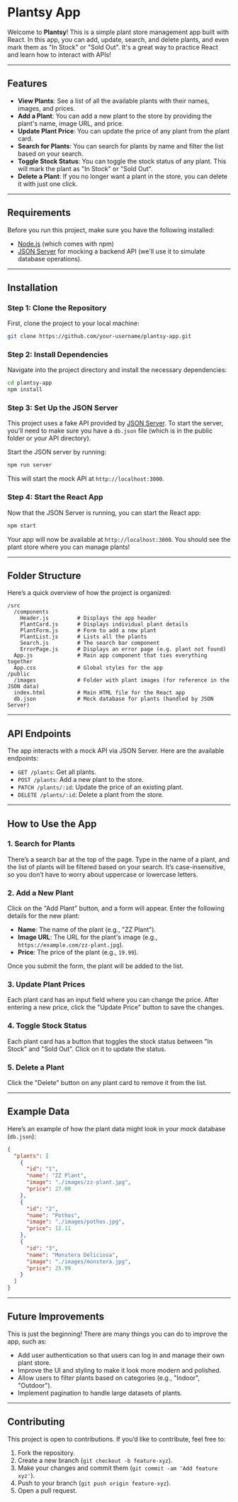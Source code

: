 
# Plantsy App

Welcome to **Plantsy**! This is a simple plant store management app built with React. In this app, you can add, update, search, and delete plants, and even mark them as "In Stock" or "Sold Out". It's a great way to practice React and learn how to interact with APIs!

---

## Features

- **View Plants**: See a list of all the available plants with their names, images, and prices.
- **Add a Plant**: You can add a new plant to the store by providing the plant's name, image URL, and price.
- **Update Plant Price**: You can update the price of any plant from the plant card.
- **Search for Plants**: You can search for plants by name and filter the list based on your search.
- **Toggle Stock Status**: You can toggle the stock status of any plant. This will mark the plant as "In Stock" or "Sold Out".
- **Delete a Plant**: If you no longer want a plant in the store, you can delete it with just one click.

---

## Requirements

Before you run this project, make sure you have the following installed:

- [Node.js](https://nodejs.org/en/download/) (which comes with npm)
- [JSON Server](https://github.com/typicode/json-server) for mocking a backend API (we'll use it to simulate database operations).

---

## Installation

### Step 1: Clone the Repository

First, clone the project to your local machine:

```bash
git clone https://github.com/your-username/plantsy-app.git
```

### Step 2: Install Dependencies

Navigate into the project directory and install the necessary dependencies:

```bash
cd plantsy-app
npm install
```

### Step 3: Set Up the JSON Server

This project uses a fake API provided by [JSON Server](https://github.com/typicode/json-server). To start the server, you'll need to make sure you have a `db.json` file (which is in the public folder or your API directory).

Start the JSON server by running:

```bash
npm run server
```

This will start the mock API at `http://localhost:3000`.

### Step 4: Start the React App

Now that the JSON Server is running, you can start the React app:

```bash
npm start
```

Your app will now be available at `http://localhost:3000`. You should see the plant store where you can manage plants!

---

## Folder Structure

Here’s a quick overview of how the project is organized:

```
/src
  /components
    Header.js         # Displays the app header
    PlantCard.js      # Displays individual plant details
    PlantForm.js      # Form to add a new plant
    PlantList.js      # Lists all the plants
    Search.js         # The search bar component
    ErrorPage.js      # Displays an error page (e.g. plant not found)
  App.js              # Main app component that ties everything together
  App.css             # Global styles for the app
/public
  /images             # Folder with plant images (for reference in the JSON data)
  index.html          # Main HTML file for the React app
  db.json             # Mock database for plants (handled by JSON Server)
```

---

## API Endpoints

The app interacts with a mock API via JSON Server. Here are the available endpoints:

- `GET /plants`: Get all plants.
- `POST /plants`: Add a new plant to the store.
- `PATCH /plants/:id`: Update the price of an existing plant.
- `DELETE /plants/:id`: Delete a plant from the store.

---

## How to Use the App

### 1. Search for Plants
There’s a search bar at the top of the page. Type in the name of a plant, and the list of plants will be filtered based on your search. It’s case-insensitive, so you don’t have to worry about uppercase or lowercase letters.

### 2. Add a New Plant
Click on the "Add Plant" button, and a form will appear. Enter the following details for the new plant:
- **Name**: The name of the plant (e.g., "ZZ Plant").
- **Image URL**: The URL for the plant's image (e.g., `https://example.com/zz-plant.jpg`).
- **Price**: The price of the plant (e.g., `19.99`).

Once you submit the form, the plant will be added to the list.

### 3. Update Plant Prices
Each plant card has an input field where you can change the price. After entering a new price, click the "Update Price" button to save the changes.

### 4. Toggle Stock Status
Each plant card has a button that toggles the stock status between "In Stock" and "Sold Out". Click on it to update the status.

### 5. Delete a Plant
Click the "Delete" button on any plant card to remove it from the list.

---

## Example Data

Here’s an example of how the plant data might look in your mock database (`db.json`):

```json
{
  "plants": [
    {
      "id": "1",
      "name": "ZZ Plant",
      "image": "./images/zz-plant.jpg",
      "price": 27.00
    },
    {
      "id": "2",
      "name": "Pothos",
      "image": "./images/pothos.jpg",
      "price": 12.11
    },
    {
      "id": "3",
      "name": "Monstera Deliciosa",
      "image": "./images/monstera.jpg",
      "price": 25.99
    }
  ]
}
```

---

## Future Improvements

This is just the beginning! There are many things you can do to improve the app, such as:

- Add user authentication so that users can log in and manage their own plant store.
- Improve the UI and styling to make it look more modern and polished.
- Allow users to filter plants based on categories (e.g., "Indoor", "Outdoor").
- Implement pagination to handle large datasets of plants.

---

## Contributing

This project is open to contributions. If you’d like to contribute, feel free to:

1. Fork the repository.
2. Create a new branch (`git checkout -b feature-xyz`).
3. Make your changes and commit them (`git commit -am 'Add feature xyz'`).
4. Push to your branch (`git push origin feature-xyz`).
5. Open a pull request.
